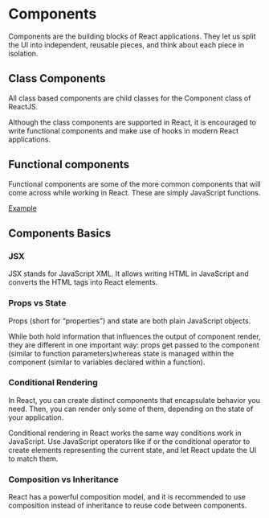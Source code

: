 # Components

Components are the building blocks of React applications. They let us split the UI into independent, reusable pieces, and think about each piece in isolation.

## Class Components

All class based components are child classes for the Component class of ReactJS.

Although the class components are supported in React, it is encouraged to write functional components and make use of hooks in modern React applications.

## Functional components

Functional components are some of the more common components that will come across while working in React. These are simply JavaScript functions.

[Example](/React/Component/function-component.jsx)

## Components Basics

### JSX

JSX stands for JavaScript XML. It allows writing HTML in JavaScript and converts the HTML tags into React elements.

### Props vs State

Props (short for “properties”) and state are both plain JavaScript objects.

While both hold information that influences the output of component render, they are different in one important way: props get passed to the component (similar to function parameters)whereas state is managed within the component (similar to variables declared within a function).

### Conditional Rendering

In React, you can create distinct components that encapsulate behavior you need. Then, you can render only some of them, depending on the state of your application.

Conditional rendering in React works the same way conditions work in JavaScript. Use JavaScript operators like if or the conditional operator to create elements representing the current state, and let React update the UI to match them.

### Composition vs Inheritance

React has a powerful composition model, and it is recommended to use composition instead of inheritance to reuse code between components.
